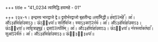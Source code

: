 +++
title = "41_0234 त्वामिद्धि हवामहे - 01"

+++
२३४-१। इन्द्रस्य भारद्वाजे द्वे॥ द्वयोर्भरद्वाजो बृहतीन्द्रः॥त्वा꣥꣯मिद्धी॥ ह꣢वाऽ᳒२᳒म꣡हे꣢꣯। आ꣡। औ꣢ऽ३हो꣯वा꣯हा꣢उवाऽ३। ऊ꣢ऽ३᳐४पा꣥॥ सा꣢꣯तौ꣯वा꣯ज। स्याऽ३काऽ᳒२᳒र꣡वः꣢। आ꣡। औ꣢ऽ३हो꣯वा꣯हा꣢उवाऽ३। ऊ꣢ऽ३᳐४पा꣥॥ त्वां꣡꣯वृत्राइषुइ꣢। द्रसाऽ᳒२᳒त्प꣡ति꣢म्। आ꣡। औ꣢ऽ३हो꣯वा꣯हा꣢उवाऽ३। ऊ꣢ऽ३᳐४पा꣥॥ न꣡रस्त्वां꣯का꣯ष्ठा꣢꣯। सुआऽ᳒२᳒र्व꣡तः꣢। आ꣡। औ꣢ऽ३हो꣯वा꣯हा꣢उवाऽ३॥ ऊ꣢ऽ᳐३२᳐३४पा꣥॥